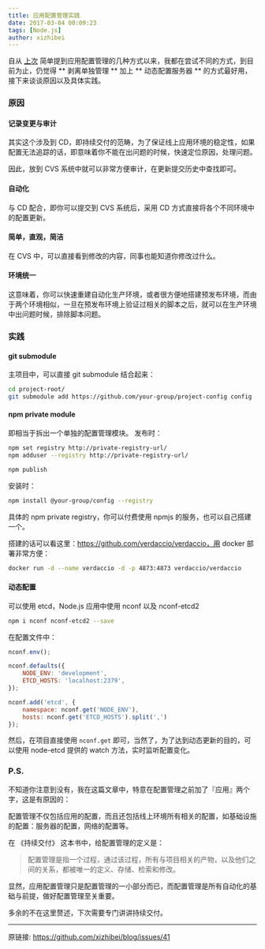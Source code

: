 ```yaml
---
title: 应用配置管理实践
date: 2017-03-04 00:09:23
tags: [Node.js]
author: xizhibei
---
```

自从 [上次](https://github.com/xizhibei/blog/issues/27) 简单提到应用配置管理的几种方式以来，我都在尝试不同的方式，到目前为止，仍觉得 ** 剥离单独管理 ** 加上 ** 动态配置服务器 ** 的方式最好用，接下来谈谈原因以及具体实践。

### 原因
#### 记录变更与审计
其实这个涉及到 CD，即持续交付的范畴，为了保证线上应用环境的稳定性，如果配置无法追踪的话，即意味着你不能在出问题的时候，快速定位原因，处理问题。

因此，放到 CVS 系统中就可以非常方便审计，在更新提交历史中查找即可。

#### 自动化
与 CD 配合，即你可以提交到 CVS 系统后，采用 CD 方式直接将各个不同环境中的配置更新。

#### 简单，直观，简洁
在 CVS 中，可以直接看到修改的内容，同事也能知道你修改过什么。

#### 环境统一
这意味着，你可以快速重建自动化生产环境，或者很方便地搭建预发布环境，而由于两个环境相似，一旦在预发布环境上验证过相关的脚本之后，就可以在生产环境中出问题时候，排除脚本问题。

### 实践
#### git submodule
主项目中，可以直接 git submodule 结合起来：

```bash
cd project-root/
git submodule add https://github.com/your-group/project-config config
```

#### npm private module
即相当于拆出一个单独的配置管理模块。
发布时：

```bash
npm set registry http://private-registry-url/
npm adduser --registry http://private-registry-url/

npm publish
```

安装时：

```bash
npm install @your-group/config --registry 
```

具体的 npm private registry，你可以付费使用 npmjs 的服务，也可以自己搭建一个。

搭建的话可以看这里：https://github.com/verdaccio/verdaccio，用 docker 部署非常方便：

```bash
docker run -d --name verdaccio -d -p 4873:4873 verdaccio/verdaccio
```

#### 动态配置
可以使用 etcd，Node.js 应用中使用 nconf 以及 nconf-etcd2

```bash
npm i nconf nconf-etcd2 --save
```

在配置文件中：

```js
nconf.env();

nconf.defaults({
    NODE_ENV: 'development',
    ETCD_HOSTS: 'localhost:2379',
});

nconf.add('etcd', {
    namespace: nconf.get('NODE_ENV'),
    hosts: nconf.get('ETCD_HOSTS').split(',')
});
```

然后，在项目直接使用 `nconf.get` 即可，当然了，为了达到动态更新的目的，可以使用 node-etcd 提供的 watch 方法，实时监听配置变化。

### P.S.
不知道你注意到没有，我在这篇文章中，特意在配置管理之前加了『应用』两个字，这是有原因的：

配置管理不仅包括应用的配置，而且还包括线上环境所有相关的配置，如基础设施的配置：服务器的配置，网络的配置等。

在 《持续交付》 这本书中，给配置管理的定义是：

> 配置管理是指一个过程，通过该过程，所有与项目相关的产物，以及他们之间的关系，都被唯一的定义、存储、检索和修改。

显然，应用配置管理只是配置管理的一小部分而已，而配置管理是所有自动化的基础与前提，做好配置管理至关重要。

多余的不在这里赘述，下次需要专门讲讲持续交付。



***
原链接: https://github.com/xizhibei/blog/issues/41
